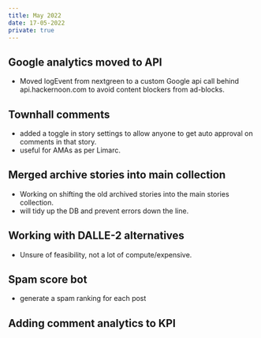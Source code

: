 ```yaml
---
title: May 2022
date: 17-05-2022
private: true
---
```


## Google analytics moved to API
- Moved logEvent from nextgreen to a custom Google api call behind api.hackernoon.com to avoid content blockers from ad-blocks.

## Townhall comments
- added a toggle in story settings to allow anyone to get auto approval on comments in that story.
- useful for AMAs as per Limarc.

## Merged archive stories into main collection
- Working on shifting the old archived stories into the main stories collection.
- will tidy up the DB and prevent errors down the line.

## Working with DALLE-2 alternatives
- Unsure of feasibility, not a lot of compute/expensive.

## Spam score bot
- generate a spam ranking for each post

## Adding comment analytics to KPI

